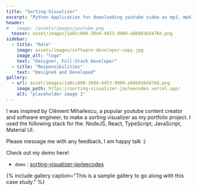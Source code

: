 ```yaml
---
title: "Sorting-Visualizer"
excerpt: "Python Application for downloading youtube video as mp3, mp4 file."
header:
#   image: /assets/images/youtube.png
  teaser: asset/images/1a8cc008-30d4-4d53-9909-a86b036d476d.png
sidebar:
  - title: "Role"
    image: assets/images/software-developer-copy.jpg
    image_alt: "logo"
    text: "Designer, Full-Stack Developer"
  - title: "Responsibilities"
    text: "Designed and Developed"
gallery:
  - url: asset/images/1a8cc008-30d4-4d53-9909-a86b036d476d.png
    image_path: https://sorting-visualizer-jayleecodes.vercel.app/
    alt: "placeholder image 1"
---
```


I was inspired by Clément Mihailescu, a popular youtube content creator and software engineer, to make a sorting visualizer as my portfolio project. I used the following stack for the. NodeJS, React, TypeScript, JavaScript, Material UI. 

Please message me with any feedback, I am happy talk :)

Check out my demo here!
- `demo` : [sorting-visualizer-jayleecodes](https://sorting-visualizer-jayleecodes.vercel.app/)

{% include gallery caption="This is a sample gallery to go along with this case study." %}

